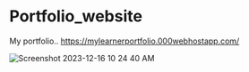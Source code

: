 # Portfolio_website
 My portfolio..
 https://mylearnerportfolio.000webhostapp.com/

 ![Screenshot 2023-12-16 10 24 40 AM](https://github.com/coder-2k4/Portfolio_website/assets/134073829/909f5ef2-40b7-446e-918c-2a2d409df0f9)

